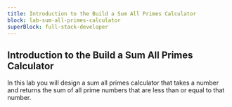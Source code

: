 ```yaml
---
title: Introduction to the Build a Sum All Primes Calculator
block: lab-sum-all-primes-calculator
superBlock: full-stack-developer
---
```


## Introduction to the Build a Sum All Primes Calculator

In this lab you will design a sum all primes calculator that takes a number and returns the sum of all prime numbers that are less than or equal to that number.
